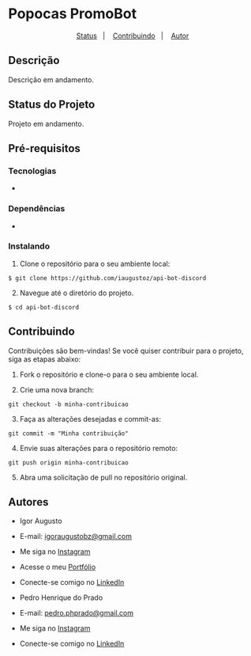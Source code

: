 # Popocas PromoBot

<p align="center">
  <a href="#status-do-projeto">Status</a>&nbsp;&nbsp;&nbsp;|&nbsp;&nbsp;&nbsp;
  <a href="#contribuindo">Contribuindo</a>&nbsp;&nbsp;&nbsp;|&nbsp;&nbsp;&nbsp;
  <a href="#autor">Autor</a>
</p>

## Descrição

Descrição em andamento.

## Status do Projeto

Projeto em andamento.

## Pré-requisitos

### Tecnologias

-

### Dependências

- 

### Instalando

1. Clone o repositório para o seu ambiente local:

```
$ git clone https://github.com/iaugustoz/api-bot-discord
```

2. Navegue até o diretório do projeto.

```
$ cd api-bot-discord
```

## Contribuindo

Contribuições são bem-vindas! Se você quiser contribuir para o projeto, siga as etapas abaixo:

1. Fork o repositório e clone-o para o seu ambiente local.

2. Crie uma nova branch:

```
git checkout -b minha-contribuicao
```

3. Faça as alterações desejadas e commit-as:

```
git commit -m "Minha contribuição"
```

4. Envie suas alterações para o repositório remoto:

```
git push origin minha-contribuicao
```

5. Abra uma solicitação de pull no repositório original.

## Autores

- Igor Augusto
- E-mail: igoraugustobz@gmail.com
- Me siga no [Instagram](https://www.instagram.com/iaugusto__/)
- Acesse o meu [Portfólio](https://iaugusto.vercel.app/)
- Conecte-se comigo no [LinkedIn](https://www.linkedin.com/in/igorbrz/)

- Pedro Henrique do Prado
- E-mail: pedro.phprado@gmail.com
- Me siga no [Instagram](https://www.instagram.com/pedrohenrprado/)
- Conecte-se comigo no [LinkedIn](https://www.linkedin.com/in/phpprado/)
